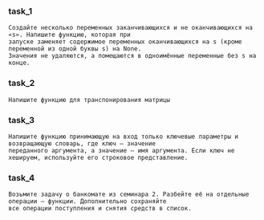 
### task_1
    Создайте несколько переменных заканчивающихся и не оканчивающихся на «s». Напишите функцию, которая при 
    запуске заменяет содержимое переменных оканчивающихся на s (кроме переменной из одной буквы s) на None. 
    Значения не удаляются, а помещаются в одноимённые переменные без s на конце.

### task_2
    Напишите функцию для транспонирования матрицы

### task_3
    Напишите функцию принимающую на вход только ключевые параметры и возвращающую словарь, где ключ — значение 
    переданного аргумента, а значение — имя аргумента. Если ключ не хешируем, используйте его строковое представление.

### task_4
    Возьмите задачу о банкомате из семинара 2. Разбейте её на отдельные операции — функции. Дополнительно сохраняйте 
    все операции поступления и снятия средств в список.